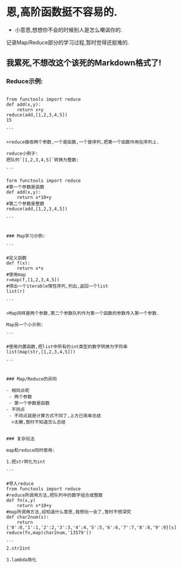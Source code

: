# 恩,高阶函数挺不容易的.

- 小意思,想想你不会的时候别人是怎么嘲讽你的.

记录Map/Reduce部分的学习过程,暂时觉得还挺难的.

## 我累死,不想改这个该死的Markdown格式了!


### Reduce示例:

````

from functools import reduce
def add(x,y):
	return x+y
reduce(add,[1,2,3,4,5])
15

```

>reduce接收两个参数,一个是函数,一个是序列,把第一个函数作用在序列上.

reduce小例子:
把队列`[1,2,3,4,5]`转换为整数:

```

form functools import reduce
#第一个参数是函数
def add(x,y):
	return x*10+y
#第二个参数是整数
reduce(add,[1,2,3,4,5])

```


### Map学习示例:

```

#定义函数
def f(x):
	return x*x
#使用map
r=map(f,[1,2,3,4,5])
#得出一个iterable惰性序列,列出,返回一个list
list(r)

```

>Map同样是两个参数,第二个参数队列作为第一个函数的参数传入第一个参数.

Map另一个小示例:

```

#使用内置函数,把list中所有的int类型的数字转换为字符串
list(map(str,[1,2,3,4,5]))

```


### Map/Reduce的异同

- 相同点呢
 - 两个参数
 - 第一个参数是函数
- 不同点
 - 不同点就是计算方式不同了,上方已简单总结
  >太嫩,暂时不知道怎么总结


### 复杂玩法

map和reduce同时使用: 

1.把str转化为int

```

#导入reduce
from functools import reduce
#reduce所调用方法,把队列中的数字组合成整数
def fn(x,y)
	return x*10+y
#map所调用方法,奴知道什么意思,我想玩一会了,暂时不想深究
def char2num(s):
	return {'0':0,'1':1,'2':2,'3':3,'4':4,'5':5,'6':6,'7':7,'8':8,'9':9}[s]
reduce(fn,map(char2num,'13579'))

```
2.str2int

3.lambda简化





